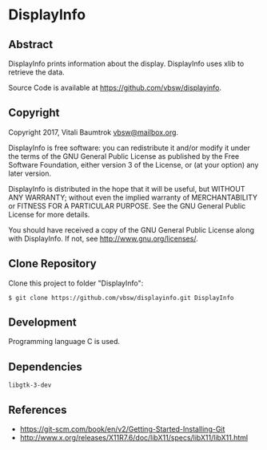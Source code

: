 # DisplayInfo

## Abstract
DisplayInfo prints information about the display. DisplayInfo uses xlib to retrieve the data.

Source Code is available at <https://github.com/vbsw/displayinfo>.

## Copyright
Copyright 2017, Vitali Baumtrok <vbsw@mailbox.org>.

DisplayInfo is free software: you can redistribute it and/or modify it under the terms of the GNU General Public License as published by the Free Software Foundation, either version 3 of the License, or (at your option) any later version.

DisplayInfo is distributed in the hope that it will be useful, but WITHOUT ANY WARRANTY; without even the implied warranty of MERCHANTABILITY or FITNESS FOR A PARTICULAR PURPOSE. See the GNU General Public License for more details.

You should have received a copy of the GNU General Public License along with DisplayInfo. If not, see <http://www.gnu.org/licenses/>.

## Clone Repository
Clone this project to folder "DisplayInfo":

	$ git clone https://github.com/vbsw/displayinfo.git DisplayInfo

## Development
Programming language C is used.

## Dependencies

	libgtk-3-dev


## References

- <https://git-scm.com/book/en/v2/Getting-Started-Installing-Git>
- <http://www.x.org/releases/X11R7.6/doc/libX11/specs/libX11/libX11.html>

